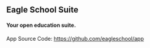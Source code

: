 ## Eagle School Suite


#### Your open education suite.



App Source Code: https://github.com/eagleschool/app

